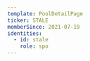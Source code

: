 ```yaml
---
template: PoolDetailPage
ticker: STALE
memberSince: 2021-07-19
identities:
  - id: stale
    role: spo
---
```

